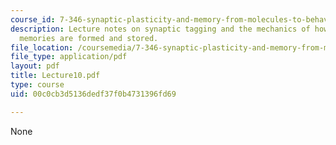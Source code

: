 ```yaml
---
course_id: 7-346-synaptic-plasticity-and-memory-from-molecules-to-behavior-fall-2007
description: Lecture notes on synaptic tagging and the mechanics of how long term
  memories are formed and stored.
file_location: /coursemedia/7-346-synaptic-plasticity-and-memory-from-molecules-to-behavior-fall-2007/00c0cb3d5136dedf37f0b4731396fd69_Lecture10.pdf
file_type: application/pdf
layout: pdf
title: Lecture10.pdf
type: course
uid: 00c0cb3d5136dedf37f0b4731396fd69

---
```

None